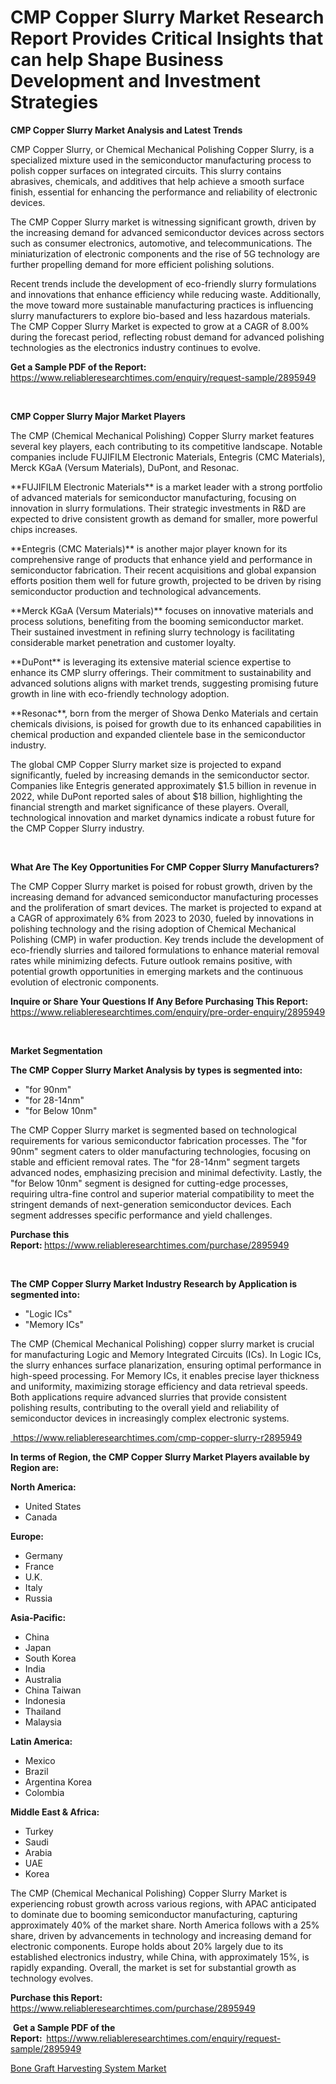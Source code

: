<p><h1>CMP Copper Slurry Market Research Report Provides Critical Insights that can help Shape Business Development and Investment Strategies</h1></p><p><strong>CMP Copper Slurry Market Analysis and Latest Trends</strong></p>
<p><p>CMP Copper Slurry, or Chemical Mechanical Polishing Copper Slurry, is a specialized mixture used in the semiconductor manufacturing process to polish copper surfaces on integrated circuits. This slurry contains abrasives, chemicals, and additives that help achieve a smooth surface finish, essential for enhancing the performance and reliability of electronic devices. </p><p>The CMP Copper Slurry market is witnessing significant growth, driven by the increasing demand for advanced semiconductor devices across sectors such as consumer electronics, automotive, and telecommunications. The miniaturization of electronic components and the rise of 5G technology are further propelling demand for more efficient polishing solutions. </p><p>Recent trends include the development of eco-friendly slurry formulations and innovations that enhance efficiency while reducing waste. Additionally, the move toward more sustainable manufacturing practices is influencing slurry manufacturers to explore bio-based and less hazardous materials. The CMP Copper Slurry Market is expected to grow at a CAGR of 8.00% during the forecast period, reflecting robust demand for advanced polishing technologies as the electronics industry continues to evolve.</p></p>
<p><strong>Get a Sample PDF of the Report:&nbsp;</strong> <a href="https://www.reliableresearchtimes.com/enquiry/request-sample/2895949?utm_campaign=3190&utm_medium=2&utm_source=Github&utm_content=ia&utm_term=15032025&utm_id=cmp-copper-slurry">https://www.reliableresearchtimes.com/enquiry/request-sample/2895949</a></p>
<p>&nbsp;</p>
<p><strong>CMP Copper Slurry Major Market Players</strong></p>
<p><p>The CMP (Chemical Mechanical Polishing) Copper Slurry market features several key players, each contributing to its competitive landscape. Notable companies include FUJIFILM Electronic Materials, Entegris (CMC Materials), Merck KGaA (Versum Materials), DuPont, and Resonac.</p><p>**FUJIFILM Electronic Materials** is a market leader with a strong portfolio of advanced materials for semiconductor manufacturing, focusing on innovation in slurry formulations. Their strategic investments in R&D are expected to drive consistent growth as demand for smaller, more powerful chips increases.</p><p>**Entegris (CMC Materials)** is another major player known for its comprehensive range of products that enhance yield and performance in semiconductor fabrication. Their recent acquisitions and global expansion efforts position them well for future growth, projected to be driven by rising semiconductor production and technological advancements.</p><p>**Merck KGaA (Versum Materials)** focuses on innovative materials and process solutions, benefiting from the booming semiconductor market. Their sustained investment in refining slurry technology is facilitating considerable market penetration and customer loyalty.</p><p>**DuPont** is leveraging its extensive material science expertise to enhance its CMP slurry offerings. Their commitment to sustainability and advanced solutions aligns with market trends, suggesting promising future growth in line with eco-friendly technology adoption.</p><p>**Resonac**, born from the merger of Showa Denko Materials and certain chemicals divisions, is poised for growth due to its enhanced capabilities in chemical production and expanded clientele base in the semiconductor industry.</p><p>The global CMP Copper Slurry market size is projected to expand significantly, fueled by increasing demands in the semiconductor sector. Companies like Entegris generated approximately $1.5 billion in revenue in 2022, while DuPont reported sales of about $18 billion, highlighting the financial strength and market significance of these players. Overall, technological innovation and market dynamics indicate a robust future for the CMP Copper Slurry industry.</p></p>
<p>&nbsp;</p>
<p><strong>What Are The Key Opportunities For CMP Copper Slurry Manufacturers?</strong></p>
<p><p>The CMP Copper Slurry market is poised for robust growth, driven by the increasing demand for advanced semiconductor manufacturing processes and the proliferation of smart devices. The market is projected to expand at a CAGR of approximately 6% from 2023 to 2030, fueled by innovations in polishing technology and the rising adoption of Chemical Mechanical Polishing (CMP) in wafer production. Key trends include the development of eco-friendly slurries and tailored formulations to enhance material removal rates while minimizing defects. Future outlook remains positive, with potential growth opportunities in emerging markets and the continuous evolution of electronic components.</p></p>
<p><strong>Inquire or Share Your Questions If Any Before Purchasing This Report:</strong> <a href="https://www.reliableresearchtimes.com/enquiry/pre-order-enquiry/2895949?utm_campaign=3190&utm_medium=2&utm_source=Github&utm_content=ia&utm_term=15032025&utm_id=cmp-copper-slurry">https://www.reliableresearchtimes.com/enquiry/pre-order-enquiry/2895949</a></p>
<p>&nbsp;</p>
<p><strong>Market Segmentation</strong></p>
<p><strong>The CMP Copper Slurry Market Analysis by types is segmented into:</strong></p>
<p><ul><li>"for 90nm"</li><li>"for 28-14nm"</li><li>"for Below 10nm"</li></ul></p>
<p><p>The CMP Copper Slurry market is segmented based on technological requirements for various semiconductor fabrication processes. The "for 90nm" segment caters to older manufacturing technologies, focusing on stable and efficient removal rates. The "for 28-14nm" segment targets advanced nodes, emphasizing precision and minimal defectivity. Lastly, the "for Below 10nm" segment is designed for cutting-edge processes, requiring ultra-fine control and superior material compatibility to meet the stringent demands of next-generation semiconductor devices. Each segment addresses specific performance and yield challenges.</p></p>
<p><strong>Purchase this Report:&nbsp;</strong><a href="https://www.reliableresearchtimes.com/purchase/2895949?utm_campaign=3190&utm_medium=2&utm_source=Github&utm_content=ia&utm_term=15032025&utm_id=cmp-copper-slurry">https://www.reliableresearchtimes.com/purchase/2895949</a></p>
<p>&nbsp;</p>
<p><strong>The CMP Copper Slurry Market Industry Research by Application is segmented into:</strong></p>
<p><ul><li>"Logic ICs"</li><li>"Memory ICs"</li></ul></p>
<p><p>The CMP (Chemical Mechanical Polishing) copper slurry market is crucial for manufacturing Logic and Memory Integrated Circuits (ICs). In Logic ICs, the slurry enhances surface planarization, ensuring optimal performance in high-speed processing. For Memory ICs, it enables precise layer thickness and uniformity, maximizing storage efficiency and data retrieval speeds. Both applications require advanced slurries that provide consistent polishing results, contributing to the overall yield and reliability of semiconductor devices in increasingly complex electronic systems.</p></p>
<p><a href="https://www.reliableresearchtimes.com/cmp-copper-slurry-r2895949?utm_campaign=3190&utm_medium=2&utm_source=Github&utm_content=ia&utm_term=15032025&utm_id=cmp-copper-slurry">&nbsp;https://www.reliableresearchtimes.com/cmp-copper-slurry-r2895949</a></p>
<p><strong>In terms of Region, the CMP Copper Slurry Market Players available by Region are:</strong></p>
<p>
    <p> <strong> North America: </strong>
        <ul>
            <li>United States</li>
            <li>Canada</li>
        </ul>
        </p> 
    <p> <strong> Europe: </strong>
        <ul>
            <li>Germany</li>
            <li>France</li>
            <li>U.K.</li>
            <li>Italy</li>
            <li>Russia</li>
        </ul>
        </p> 
    <p> <strong> Asia-Pacific: </strong>
        <ul>
            <li>China</li>
            <li>Japan</li>
            <li>South Korea</li>
            <li>India</li>
            <li>Australia</li>
            <li>China Taiwan</li>
            <li>Indonesia</li>
            <li>Thailand</li>
            <li>Malaysia</li>
        </ul>
        </p> 
    <p> <strong> Latin America: </strong>
        <ul>
            <li>Mexico</li>
            <li>Brazil</li>
            <li>Argentina Korea</li>
            <li>Colombia</li>
        </ul>
        </p> 
    <p> <strong> Middle East & Africa: </strong>
        <ul>
            <li>Turkey</li>
            <li>Saudi</li>
            <li>Arabia</li>
            <li>UAE</li>
            <li>Korea</li>
        </ul>
    </p>
    </p>
<p><p>The CMP (Chemical Mechanical Polishing) Copper Slurry Market is experiencing robust growth across various regions, with APAC anticipated to dominate due to booming semiconductor manufacturing, capturing approximately 40% of the market share. North America follows with a 25% share, driven by advancements in technology and increasing demand for electronic components. Europe holds about 20% largely due to its established electronics industry, while China, with approximately 15%, is rapidly expanding. Overall, the market is set for substantial growth as technology evolves.</p></p>
<p><strong>Purchase this Report: </strong><a href="https://www.reliableresearchtimes.com/purchase/2895949?utm_campaign=3190&utm_medium=2&utm_source=Github&utm_content=ia&utm_term=15032025&utm_id=cmp-copper-slurry">https://www.reliableresearchtimes.com/purchase/2895949</a></p>
<p>&nbsp;<strong>Get a Sample PDF of the Report:&nbsp;&nbsp;</strong><a href="https://www.reliableresearchtimes.com/enquiry/request-sample/2895949?utm_campaign=3190&utm_medium=2&utm_source=Github&utm_content=ia&utm_term=15032025&utm_id=cmp-copper-slurry">https://www.reliableresearchtimes.com/enquiry/request-sample/2895949</a></p>
<p><strong></strong></p>
<p><p><a href="https://github.com/denbelnmer50/Market-Research-Report-List-1/blob/main/bone-graft-harvesting-system-market.md?utm_campaign=3190&utm_medium=2&utm_source=Github&utm_content=ia&utm_term=15032025&utm_id=cmp-copper-slurry">Bone Graft Harvesting System Market</a></p></p>